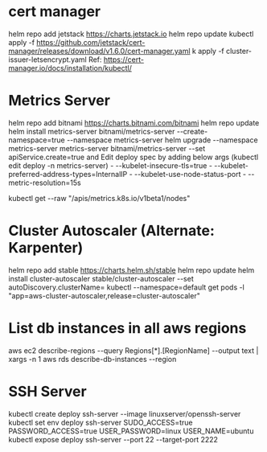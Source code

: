 # cert manager
helm repo add jetstack https://charts.jetstack.io
helm repo update
kubectl apply -f https://github.com/jetstack/cert-manager/releases/download/v1.6.0/cert-manager.yaml
k apply -f cluster-issuer-letsencrypt.yaml
Ref: https://cert-manager.io/docs/installation/kubectl/

# Metrics Server
helm repo add bitnami https://charts.bitnami.com/bitnami
helm repo update 
helm install metrics-server bitnami/metrics-server --create-namespace=true --namespace metrics-server
helm upgrade --namespace metrics-server metrics-server bitnami/metrics-server --set apiService.create=true
and Edit deploy spec by adding below args  (kubectl edit deploy -n metrics-server)
    - --kubelet-insecure-tls=true
    - --kubelet-preferred-address-types=InternalIP
    - --kubelet-use-node-status-port
    - --metric-resolution=15s    

kubectl get --raw "/apis/metrics.k8s.io/v1beta1/nodes"

# Cluster Autoscaler (Alternate: Karpenter)
helm repo add stable https://charts.helm.sh/stable
helm repo update
helm install cluster-autoscaler stable/cluster-autoscaler --set autoDiscovery.clusterName=<cluster-name>
kubectl --namespace=default get pods -l "app=aws-cluster-autoscaler,release=cluster-autoscaler"

# List db instances in all aws regions
aws ec2 describe-regions --query Regions[*].[RegionName] --output text | xargs -n 1 aws rds describe-db-instances --region

# SSH Server
kubectl create deploy ssh-server --image linuxserver/openssh-server
kubectl set env deploy ssh-server SUDO_ACCESS=true PASSWORD_ACCESS=true USER_PASSWORD=linux USER_NAME=ubuntu
kubectl expose deploy ssh-server --port 22 --target-port 2222